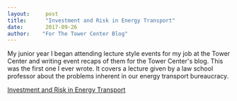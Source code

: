 ```yaml
---
layout:     post
title:      "Investment and Risk in Energy Transport"
date:       2017-09-26
author:    "For The Tower Center Blog"
---
```


My junior year I began attending lecture style events for my job at the Tower Center and writing event recaps of them for the Tower Center's blog. This was the first one I ever wrote. It covers a lecture given by a law school professor about the problems inherent in our energy transport bureaucracy. 

[Investment and Risk in Energy Transport](http://blog.smu.edu/towercenter/2017/09/26/student-blog-investment-risk-energy-transport/)
